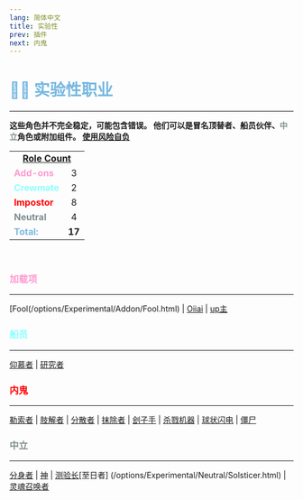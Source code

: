 ```yaml
---
lang: 简体中文
title: 实验性
prev: 插件
next: 内鬼
---
```


# <font color=#76b8e0>👨‍🔬 <b>实验性职业</b></font>

***

<b>这些角色并不完全稳定，可能包含错误。 他们可以是冒名顶替者、船员伙伴、<font color=#7f8c8d>中立</font>角色或附加组件。 <u>使用风险自负</u></b>

<table>
<tr>
<td colspan="2" align="center"><b><u>Role Count</u></b></td>
</tr>

<tr>
<td><font color=#ff9ace><b>Add-ons</b></font></td>
<td align="center">3</td>
</tr>

<tr>
<td><font color=#8cffff><b>Crewmate</b></font> </td>
<td align="center">2</td>
</tr>

<tr>
<td><font color=red><b>Impostor</b></font></td>
<td align="center">8</td>
</tr>

<tr>
<td><font color=#7c8c8d><b>Neutral</b></font></td>
<td align="center">4</td>
</tr>

<tr>
<td><font color=#76b8e0><b>Total:</b></font></td>
<td align="center"><b>17</b></td>
</tr>

</table>
<br>

### <font color=#ff9ace><b>加载项</b></font>

***

[Fool(/options/Experimental/Addon/Fool.html) | [Oiiai](/options/Experimental/Addon/OiiaiCat.html) | [up主](/options/Experimental/Addon/YouTuber.html) <br>

### <font color=#8cffff><b>船员</b></font>

***

[仰慕者](/options/Experimental/Crewmate/Admirer.html) | [研究者](/options/Experimental/Crewmate/Investigator.html) <br>

### <font color=red><b>内鬼</b></font>

***

[勒索者](/options/Experimental/Impostor/Blackmailer.html) | [肢解者](/options/Experimental/Impostor/Butcher.html) | [分散者](/options/Experimental/Impostor/Disperser.html) | [抹除者](/options/Experimental/Impostor/Eraser.html) | [刽子手](/options/Experimental/Impostor/Hangman.html) | [杀戮机器](/options/Experimental/Impostor/KillingMachine.html) | [球状闪电](/options/Experimental/Impostor/Lightning.html) | [僵尸](/options/Experimental/Impostor/Zombie.html) <br>

### <font color=#7f8c8d><b>中立</b></font>

***

[分身者](/options/Experimental/Neutral/Doppelganger.html) | [神](/options/Experimental/Neutral/God.html) | [测验长](/options/Experimental/Neutral/Quizmaster.html)[至日者]
(/options/Experimental/Neutral/Solsticer.html) | [灵魂召唤者](/options/Experimental/Neutral/Spiritcaller.html) <br>
